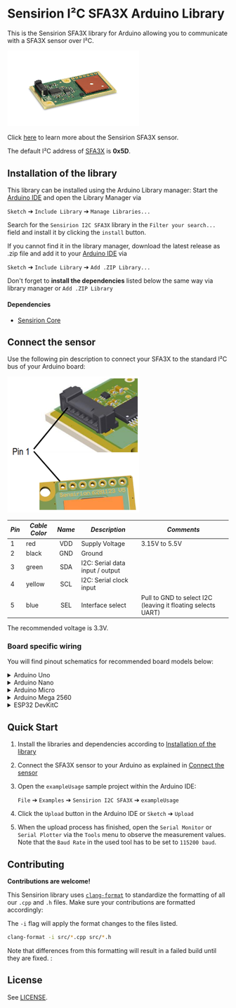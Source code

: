 # Sensirion I²C SFA3X Arduino Library

This is the Sensirion SFA3X library for Arduino allowing you to
communicate with a SFA3X sensor over I²C.

<img src="images/sfa3x.png" width="300px">

Click [here](https://sensirion.com/products/catalog/SEK-SFA30) to learn more about the Sensirion SFA3X sensor.



The default I²C address of [SFA3X](https://sensirion.com/products/catalog/SFA30) is **0x5D**.



## Installation of the library

This library can be installed using the Arduino Library manager:
Start the [Arduino IDE](http://www.arduino.cc/en/main/software) and open
the Library Manager via

`Sketch` ➔ `Include Library` ➔ `Manage Libraries...`

Search for the `Sensirion I2C SFA3X` library in the `Filter
your search...` field and install it by clicking the `install` button.

If you cannot find it in the library manager, download the latest release as .zip file
and add it to your [Arduino IDE](http://www.arduino.cc/en/main/software) via

`Sketch` ➔ `Include Library` ➔ `Add .ZIP Library...`

Don't forget to **install the dependencies** listed below the same way via library
manager or `Add .ZIP Library`

#### Dependencies
* [Sensirion Core](https://github.com/Sensirion/arduino-core)

## Connect the sensor

Use the following pin description to connect your SFA3X to the standard I²C bus of your Arduino board:

<img src="images/sfa3x-pinout.png" width="300px">

| *Pin* | *Cable Color* | *Name* | *Description*  | *Comments* |
|-------|---------------|:------:|----------------|------------|
| 1 | red | VDD | Supply Voltage | 3.15V to 5.5V
| 2 | black | GND | Ground |
| 3 | green | SDA | I2C: Serial data input / output |
| 4 | yellow | SCL | I2C: Serial clock input |
| 5 | blue | SEL | Interface select | Pull to GND to select I2C (leaving it floating selects UART)




The recommended voltage is 3.3V.

### Board specific wiring
You will find pinout schematics for recommended board models below:



<details><summary>Arduino Uno</summary>
<p>

| *SFA3X* | *SFA3X Pin* | *Cable Color* | *Board Pin* |
| :---: | --- | --- | --- |
| VDD | 1 | red | 3.3V |
| GND | 2 | black | GND |
| SDA | 3 | green | D18/SDA |
| SCL | 4 | yellow | D19/SCL |
| SEL | 5 | blue | GND |



<img src="images/Arduino-Uno-Rev3-i2c-pinout-3.3V-SEL.png" width="600px">
</p>
</details>




<details><summary>Arduino Nano</summary>
<p>

| *SFA3X* | *SFA3X Pin* | *Cable Color* | *Board Pin* |
| :---: | --- | --- | --- |
| VDD | 1 | red | 3.3V |
| GND | 2 | black | GND |
| SDA | 3 | green | A4 |
| SCL | 4 | yellow | A5 |
| SEL | 5 | blue | GND |



<img src="images/Arduino-Nano-i2c-pinout-3.3V-SEL.png" width="600px">
</p>
</details>




<details><summary>Arduino Micro</summary>
<p>

| *SFA3X* | *SFA3X Pin* | *Cable Color* | *Board Pin* |
| :---: | --- | --- | --- |
| VDD | 1 | red | 3.3V |
| GND | 2 | black | GND |
| SDA | 3 | green | D2/SDA |
| SCL | 4 | yellow | ~D3/SCL |
| SEL | 5 | blue | GND |



<img src="images/Arduino-Micro-i2c-pinout-3.3V-SEL.png" width="600px">
</p>
</details>




<details><summary>Arduino Mega 2560</summary>
<p>

| *SFA3X* | *SFA3X Pin* | *Cable Color* | *Board Pin* |
| :---: | --- | --- | --- |
| VDD | 1 | red | 3.3V |
| GND | 2 | black | GND |
| SDA | 3 | green | D20/SDA |
| SCL | 4 | yellow | D21/SCL |
| SEL | 5 | blue | GND |



<img src="images/Arduino-Mega-2560-Rev3-i2c-pinout-3.3V-SEL.png" width="600px">
</p>
</details>




<details><summary>ESP32 DevKitC</summary>
<p>

| *SFA3X* | *SFA3X Pin* | *Cable Color* | *Board Pin* |
| :---: | --- | --- | --- |
| VDD | 1 | red | 3V3 |
| GND | 2 | black | GND |
| SDA | 3 | green | GPIO 21 |
| SCL | 4 | yellow | GPIO 22 |
| SEL | 5 | blue | GND |



<img src="images/esp32-devkitc-i2c-pinout-3.3V-SEL.png" width="600px">
</p>
</details>



## Quick Start

1. Install the libraries and dependencies according to [Installation of the library](#installation-of-the-library)

2. Connect the SFA3X sensor to your Arduino as explained in [Connect the sensor](#connect-the-sensor)

3. Open the `exampleUsage` sample project within the Arduino IDE:

   `File` ➔ `Examples` ➔ `Sensirion I2C SFA3X` ➔ `exampleUsage`



5. Click the `Upload` button in the Arduino IDE or `Sketch` ➔ `Upload`

4. When the upload process has finished, open the `Serial Monitor` or `Serial
   Plotter` via the `Tools` menu to observe the measurement values. Note that
   the `Baud Rate` in the used tool has to be set to `115200 baud`.

## Contributing

**Contributions are welcome!**

This Sensirion library uses
[`clang-format`](https://releases.llvm.org/download.html) to standardize the
formatting of all our `.cpp` and `.h` files. Make sure your contributions are
formatted accordingly:

The `-i` flag will apply the format changes to the files listed.

```bash
clang-format -i src/*.cpp src/*.h
```

Note that differences from this formatting will result in a failed build until
they are fixed.
:

## License

See [LICENSE](LICENSE).